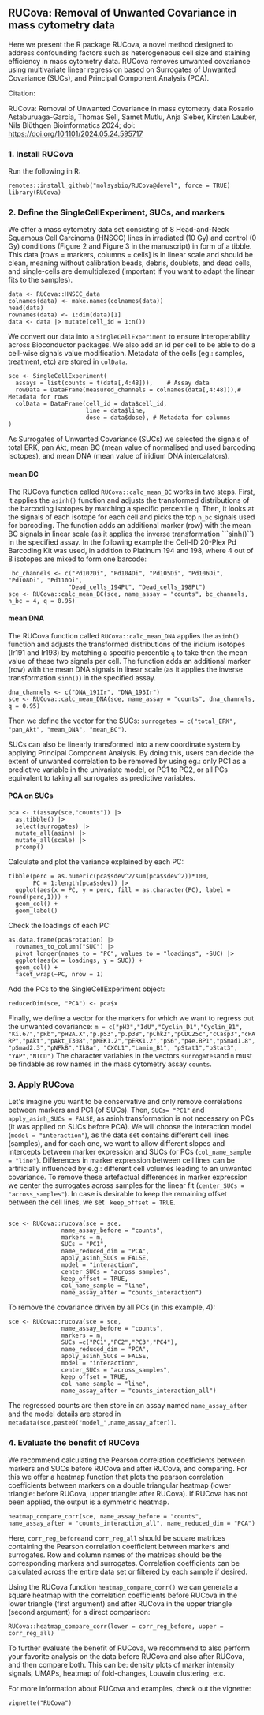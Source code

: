 ## RUCova: Removal of Unwanted Covariance in mass cytometry data
Here we present the R package RUCova, a novel method designed to address confounding factors such as heterogeneous cell size and staining efficiency in mass cytometry data. RUCova  removes unwanted covariance using multivariate linear regression based on Surrogates of Unwanted Covariance (SUCs), and Principal Component Analysis (PCA). 

Citation:

RUCova: Removal of Unwanted Covariance in mass cytometry data
Rosario Astaburuaga-García, Thomas Sell, Samet Mutlu, Anja Sieber, Kirsten Lauber, Nils Blüthgen
Bioinformatics 2024; doi: https://doi.org/10.1101/2024.05.24.595717

### 1. Install RUCova

Run the following in R:

```
remotes::install_github("molsysbio/RUCova@devel", force = TRUE)
library(RUCova)
```

### 2. Define the SingleCellExperiment, SUCs, and markers


We offer a mass cytometry data set consisting of 8 Head-and-Neck Squamous Cell Carcinoma (HNSCC) lines in irradiated (10 Gy) and control (0 Gy) conditions (Figure 2 and Figure 3 in the manuscript) in form of a tibble. This data [rows = markers, columns = cells] is in linear scale and should be clean, meaning without calibration beads, debris, doublets, and dead cells, and single-cells are demultiplexed (important if you want to adapt the linear fits to the samples). 

```
data <- RUCova::HNSCC_data
colnames(data) <- make.names(colnames(data)) 
head(data)
rownames(data) <- 1:dim(data)[1]
data <- data |> mutate(cell_id = 1:n())
```

We convert our data into a ```SingleCellExperiment``` to ensure interoperability across Bioconductor packages. We also add an id per cell to be able to do a cell-wise signals value modification. Metadata of the cells (eg.: samples, treatment, etc) are stored in ``colData``.


```
sce <- SingleCellExperiment(
  assays = list(counts = t(data[,4:48])),    # Assay data
  rowData = DataFrame(measured_channels = colnames(data[,4:48])),# Metadata for rows
  colData = DataFrame(cell_id = data$cell_id,
                      line = data$line,
                      dose = data$dose), # Metadata for columns
)

```

As Surrogates of Unwanted Covariance (SUCs) we selected the signals of total ERK, pan Akt, mean BC (mean value of normalised and used barcoding isotopes), and mean DNA (mean value of iridium DNA intercalators).

#### mean BC

The RUCova function called ```RUCova::calc_mean_BC``` works in two steps. First, it applies the ```asinh()``` function and adjusts the transformed distributions of the barcoding isotopes by matching a specific percentile ```q```. Then, it looks at the signals of each isotope for each cell and picks the top ```n_bc``` signals used for barcoding. The function adds an additional marker (row) with the mean BC signals in linear scale (as it applies the inverse transformation ```sinh()``) in the specified assay. In the following example the Cell-ID 20-Plex Pd Barcoding Kit was used, in addition to Platinum 194 and 198, where 4 out of 8 isotopes are mixed to form one barcode:

```
 bc_channels <- c("Pd102Di", "Pd104Di", "Pd105Di", "Pd106Di", "Pd108Di", "Pd110Di", 
                 "Dead_cells_194Pt", "Dead_cells_198Pt")
sce <- RUCova::calc_mean_BC(sce, name_assay = "counts", bc_channels, n_bc = 4, q = 0.95)
```

#### mean DNA

The RUCova function called ```RUCova::calc_mean_DNA``` applies the ```asinh()``` function and adjusts the transformed distributions of the iridium isotopes (Ir191 and Ir193) by matching a specific percentile ```q``` to take then the mean value of these two signals per cell. The function adds an additional marker (row) with the mean DNA signals in linear scale (as it applies the inverse transformation ```sinh()```) in the specified assay. 

```
dna_channels <- c("DNA_191Ir", "DNA_193Ir")
sce <- RUCova::calc_mean_DNA(sce, name_assay = "counts", dna_channels, q = 0.95)
```

Then we define the vector for the SUCs: ```surrogates = c("total_ERK", "pan_Akt", "mean_DNA", "mean_BC")```.

SUCs can also be linearly transformed into a new coordinate system by applying Principal Component Analysis. By doing this, users can decide the extent of unwanted correlation to be removed by using eg.: only PC1 as a predictive variable in the univariate model, or PC1 to PC2, or all PCs equivalent to taking all surrogates as predictive variables.

#### PCA on SUCs

```
pca <- t(assay(sce,"counts")) |> 
  as.tibble() |> 
  select(surrogates) |> 
  mutate_all(asinh) |> 
  mutate_all(scale) |> 
  prcomp()
```

Calculate and plot the variance explained by each PC:

```
tibble(perc = as.numeric(pca$sdev^2/sum(pca$sdev^2))*100, 
       PC = 1:length(pca$sdev)) |>  
  ggplot(aes(x = PC, y = perc, fill = as.character(PC), label = round(perc,1))) + 
  geom_col() +
  geom_label()
```

Check the loadings of each PC:

```
as.data.frame(pca$rotation) |> 
  rownames_to_column("SUC") |> 
  pivot_longer(names_to = "PC", values_to = "loadings", -SUC) |> 
  ggplot(aes(x = loadings, y = SUC)) + 
  geom_col() + 
  facet_wrap(~PC, nrow = 1)
```

Add the PCs to the SingleCellExperiment object:

```
reducedDim(sce, "PCA") <- pca$x
```

Finally, we define a vector for the markers for which we want to regress out the unwanted covariance: ```m = c("pH3","IdU","Cyclin_D1","Cyclin_B1", "Ki.67","pRb","pH2A.X","p.p53","p.p38","pChk2","pCDC25c","cCasp3","cPARP","pAkt","pAkt_T308","pMEK1.2","pERK1.2","pS6","p4e.BP1","pSmad1.8","pSmad2.3","pNFkB","IkBa", "CXCL1","Lamin_B1", "pStat1","pStat3", "YAP","NICD")```
The character variables in the vectors ```surrogates```and ```m``` must be findable as row names in the mass cytometry assay ```counts```.

### 3. Apply RUCova

Let's imagine you want to be conservative and only remove correlations between markers and PC1 (of SUCs). Then, ```SUCs= "PC1"``` and  ```apply_asinh_SUCs = FALSE```, as asinh transformation is not necessary on PCs (it was applied on SUCs before PCA). We will choose the interaction model (```model = "interaction"```), as the data set contains different cell lines (samples), and for each one, we want to allow different slopes and intercepts between marker expression and SUCs (or PCs (```col_name_sample = "line"```). Differences in marker expression between cell lines can be artificially influenced by e.g.: different cell volumes leading to an unwanted covariance. To remove these artefactual differences in marker expression we center the surrogates across samples for the linear fit (```center_SUCs = "across_samples"```). In case is desirable to keep the remaining offset between the cell lines, we set ``` keep_offset = TRUE```. 

```

sce <- RUCova::rucova(sce = sce, 
               name_assay_before = "counts",
               markers = m,
               SUCs = "PC1",  
               name_reduced_dim = "PCA",
               apply_asinh_SUCs = FALSE, 
               model = "interaction",
               center_SUCs = "across_samples",
               keep_offset = TRUE, 
               col_name_sample = "line",     
               name_assay_after = "counts_interaction")
```

To remove the covariance driven by all PCs (in this example, 4):

```
sce <- RUCova::rucova(sce = sce, 
               name_assay_before = "counts",
               markers = m,
               SUCs =c("PC1","PC2","PC3","PC4"),
               name_reduced_dim = "PCA",
               apply_asinh_SUCs = FALSE, 
               model = "interaction",
               center_SUCs = "across_samples",
               keep_offset = TRUE, 
               col_name_sample = "line",     
               name_assay_after = "counts_interaction_all")
```

The regressed counts are then store in an assay named ``name_assay_after`` and the model details are stored in ``metadata(sce,paste0("model_",name_assay_after))``.

### 4. Evaluate the benefit of RUCova

We recommend calculating the Pearson correlation coefficients between markers and SUCs before RUCova and after RUCova, and comparing. For this we offer a heatmap function that plots the pearson correlation coefficients between markers on a double triangular heatmap (lower triangle: before RUCova, upper triangle: after RUCova). If RUCova has not been applied, the output is a symmetric heatmap.

```
heatmap_compare_corr(sce, name_assay_before = "counts", name_assay_after = "counts_interaction_all", name_reduced_dim = "PCA")
```
Here, ```corr_reg_before```and ```corr_reg_all``` should be square matrices containing the Pearson correlation coefficient between markers and surrogates. Row and column names of the matrices should be the corresponding markers and surrogates. Correlation coefficients can be calculated across the entire data set or filtered by each sample if desired.

Using the RUCova function ```heatmap_compare_corr()``` we can generate a square heatmap with the correlation coefficients before RUCova in the lower triangle (first argument) and after RUCova in the upper triangle (second argument) for a direct comparison:

```
RUCova::heatmap_compare_corr(lower = corr_reg_before, upper = corr_reg_all)
```
To further evaluate the benefit of RUCova, we recommend to also perform your favorite analysis on the data before RUCova and also after RUCova, and then compare both. This can be: density plots of marker intensity signals, UMAPs, heatmap of fold-changes, Louvain clustering, etc. 

For more information about RUCova and examples, check out the vignette:

```
vignette("RUCova")
```

